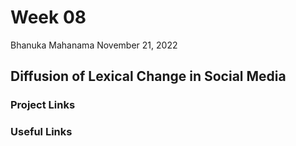 Week 08
====

Bhanuka Mahanama
November 21, 2022

## Diffusion of Lexical Change in Social Media 

### Project Links

### Useful Links
